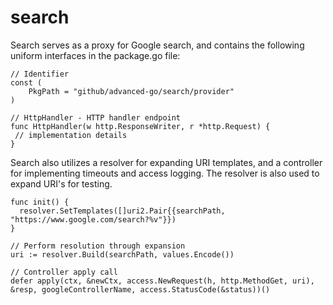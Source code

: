 # search

Search serves as a proxy for Google search, and contains the following uniform interfaces in the package.go file:
~~~
// Identifier
const (
    PkgPath = "github/advanced-go/search/provider"
)

// HttpHandler - HTTP handler endpoint
func HttpHandler(w http.ResponseWriter, r *http.Request) {
 // implementation details	
}
~~~

Search also utilizes a resolver for expanding URI templates, and a controller for implementing timeouts and access logging. The resolver is also used to expand URI's for testing.

~~~
func init() {
  resolver.SetTemplates([]uri2.Pair{{searchPath, "https://www.google.com/search?%v"}})
}

// Perform resolution through expansion
uri := resolver.Build(searchPath, values.Encode())

// Controller apply call
defer apply(ctx, &newCtx, access.NewRequest(h, http.MethodGet, uri), &resp, googleControllerName, access.StatusCode(&status))()
	
~~~

